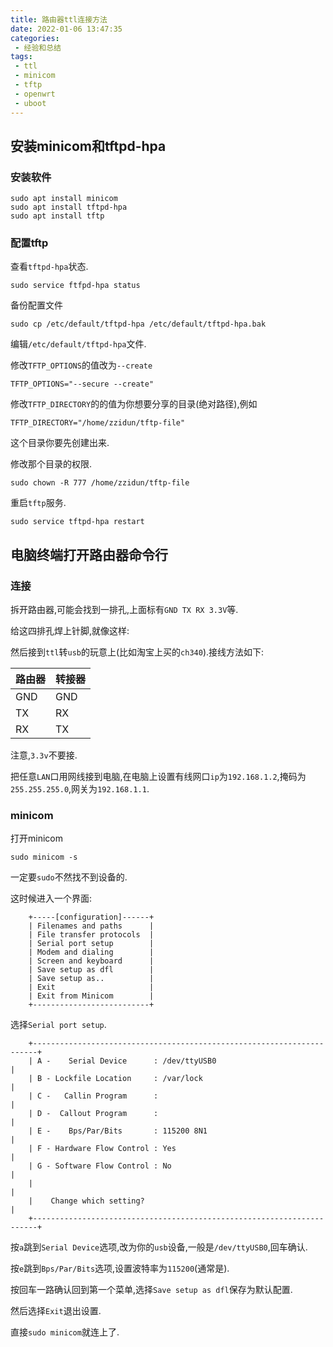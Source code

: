 ```yaml
---
title: 路由器ttl连接方法
date: 2022-01-06 13:47:35
categories:
 - 经验和总结
tags:
 - ttl
 - minicom
 - tftp
 - openwrt
 - uboot
---
```


<!-- more -->

## 安装minicom和tftpd-hpa

### 安装软件

```shell
sudo apt install minicom
sudo apt install tftpd-hpa
sudo apt install tftp
```

### 配置tftp

查看`tftpd-hpa`状态.

```shell
sudo service ftfpd-hpa status
```

备份配置文件

```shell
sudo cp /etc/default/tftpd-hpa /etc/default/tftpd-hpa.bak
```

编辑`/etc/default/tftpd-hpa`文件.

修改`TFTP_OPTIONS`的值改为`--create`

```shell
TFTP_OPTIONS="--secure --create"
```

修改`TFTP_DIRECTORY`的的值为你想要分享的目录(绝对路径),例如

```shell
TFTP_DIRECTORY="/home/zzidun/tftp-file"
```

这个目录你要先创建出来.

修改那个目录的权限.

```shell
sudo chown -R 777 /home/zzidun/tftp-file
```

重启`tftp`服务.

```shell
sudo service tftpd-hpa restart
```

## 电脑终端打开路由器命令行

### 连接

拆开路由器,可能会找到一排孔,上面标有`GND TX RX 3.3V`等.

给这四排孔焊上针脚,就像这样:

然后接到`ttl`转`usb`的玩意上(比如淘宝上买的`ch340`).接线方法如下:

| 路由器 | 转接器 |
| --- | --- |
| GND | GND |
| TX | RX |
| RX | TX |

注意,`3.3v`不要接.

把任意`LAN`口用网线接到电脑,在电脑上设置有线网口`ip`为`192.168.1.2`,掩码为`255.255.255.0`,网关为`192.168.1.1`.

### minicom

打开minicom

```shell
sudo minicom -s
```

一定要`sudo`不然找不到设备的.

这时候进入一个界面:

```
    +-----[configuration]------+
    | Filenames and paths      |
    | File transfer protocols  |
    | Serial port setup        |
    | Modem and dialing        |
    | Screen and keyboard      |
    | Save setup as dfl        |
    | Save setup as..          |
    | Exit                     |
    | Exit from Minicom        |
    +--------------------------+
```

选择`Serial port setup`.

```
    +-----------------------------------------------------------------------+
    | A -    Serial Device      : /dev/ttyUSB0                              |
    | B - Lockfile Location     : /var/lock                                 |
    | C -   Callin Program      :                                           |
    | D -  Callout Program      :                                           |
    | E -    Bps/Par/Bits       : 115200 8N1                                |
    | F - Hardware Flow Control : Yes                                       |
    | G - Software Flow Control : No                                        |
    |                                                                       |
    |    Change which setting?                                              |
    +-----------------------------------------------------------------------+
```

按`a`跳到`Serial Device`选项,改为你的`usb`设备,一般是`/dev/ttyUSB0`,回车确认.

按`e`跳到`Bps/Par/Bits`选项,设置波特率为`115200`(通常是).

按回车一路确认回到第一个菜单,选择`Save setup as dfl`保存为默认配置.

然后选择`Exit`退出设置.

直接`sudo minicom`就连上了.